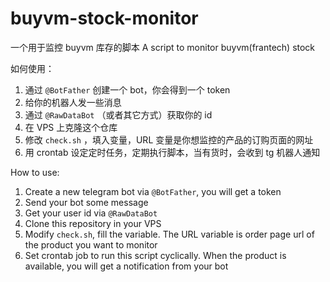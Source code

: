 # buyvm-stock-monitor
一个用于监控 buyvm 库存的脚本
A script to monitor buyvm(frantech) stock

如何使用：
1. 通过 `@BotFather` 创建一个 bot，你会得到一个 token
2. 给你的机器人发一些消息
3. 通过 `@RawDataBot` （或者其它方式）获取你的 id
4. 在 VPS 上克隆这个仓库
5. 修改 `check.sh` ，填入变量，URL 变量是你想监控的产品的订购页面的网址
6. 用 crontab 设定定时任务，定期执行脚本，当有货时，会收到 tg 机器人通知

How to use:
1. Create a new telegram bot via `@BotFather`, you will get a token
2. Send your bot some message
3. Get your user id via `@RawDataBot`
4. Clone this repository in your VPS
5. Modify `check.sh`, fill the variable. The URL variable is order page url of the product you want to monitor
6. Set crontab job to run this script cyclically. When the product is available, you will get a notification from your bot
